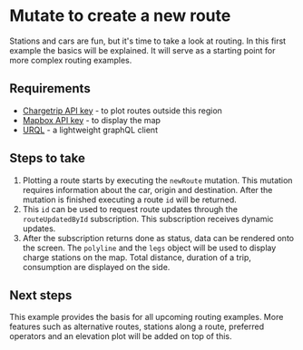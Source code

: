 # Mutate to create a new route

Stations and cars are fun, but it's time to take a look at routing. In this first example the basics will be explained. It will serve as a starting point for more complex routing examples.

## Requirements

- [Chargetrip API key](https://account.chargetrip.com) - to plot routes outside this region
- [Mapbox API key](https://www.mapbox.com) - to display the map
- [URQL](https://formidable.com/open-source/urql/) - a lightweight graphQL client

## Steps to take

1. Plotting a route starts by executing the `newRoute` mutation. This mutation requires information about the car, origin and destination. After the mutation is finished executing a route `id` will be returned.
2. This `id` can be used to request route updates through the `routeUpdatedById` subscription. This subscription receives dynamic updates.
3. After the subscription returns done as status, data can be rendered onto the screen. The `polyline` and the `legs` object will be used to display charge stations on the map. Total distance, duration of a trip, consumption are displayed on the side.

## Next steps

This example provides the basis for all upcoming routing examples. More features such as alternative routes, stations along a route, preferred operators and an elevation plot will be added on top of this.
